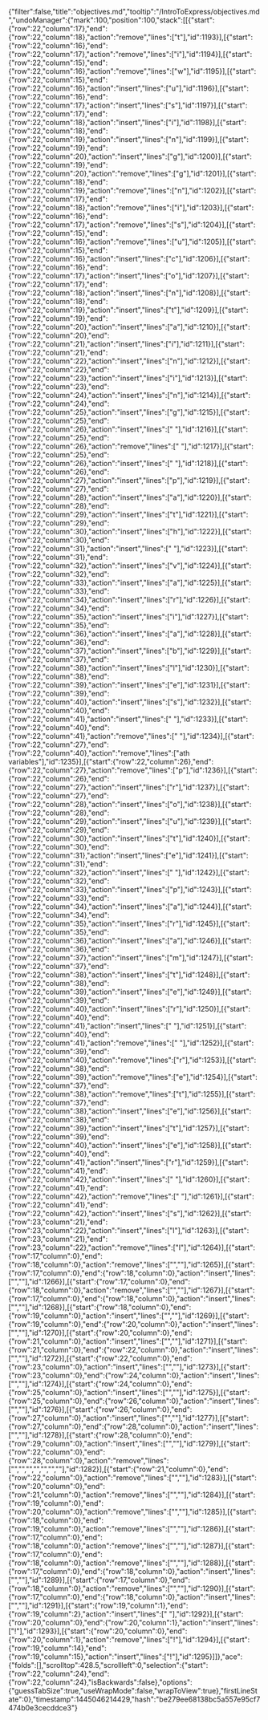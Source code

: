 {"filter":false,"title":"objectives.md","tooltip":"/IntroToExpress/objectives.md","undoManager":{"mark":100,"position":100,"stack":[[{"start":{"row":22,"column":17},"end":{"row":22,"column":18},"action":"remove","lines":["t"],"id":1193}],[{"start":{"row":22,"column":16},"end":{"row":22,"column":17},"action":"remove","lines":["i"],"id":1194}],[{"start":{"row":22,"column":15},"end":{"row":22,"column":16},"action":"remove","lines":["w"],"id":1195}],[{"start":{"row":22,"column":15},"end":{"row":22,"column":16},"action":"insert","lines":["u"],"id":1196}],[{"start":{"row":22,"column":16},"end":{"row":22,"column":17},"action":"insert","lines":["s"],"id":1197}],[{"start":{"row":22,"column":17},"end":{"row":22,"column":18},"action":"insert","lines":["i"],"id":1198}],[{"start":{"row":22,"column":18},"end":{"row":22,"column":19},"action":"insert","lines":["n"],"id":1199}],[{"start":{"row":22,"column":19},"end":{"row":22,"column":20},"action":"insert","lines":["g"],"id":1200}],[{"start":{"row":22,"column":19},"end":{"row":22,"column":20},"action":"remove","lines":["g"],"id":1201}],[{"start":{"row":22,"column":18},"end":{"row":22,"column":19},"action":"remove","lines":["n"],"id":1202}],[{"start":{"row":22,"column":17},"end":{"row":22,"column":18},"action":"remove","lines":["i"],"id":1203}],[{"start":{"row":22,"column":16},"end":{"row":22,"column":17},"action":"remove","lines":["s"],"id":1204}],[{"start":{"row":22,"column":15},"end":{"row":22,"column":16},"action":"remove","lines":["u"],"id":1205}],[{"start":{"row":22,"column":15},"end":{"row":22,"column":16},"action":"insert","lines":["c"],"id":1206}],[{"start":{"row":22,"column":16},"end":{"row":22,"column":17},"action":"insert","lines":["o"],"id":1207}],[{"start":{"row":22,"column":17},"end":{"row":22,"column":18},"action":"insert","lines":["n"],"id":1208}],[{"start":{"row":22,"column":18},"end":{"row":22,"column":19},"action":"insert","lines":["t"],"id":1209}],[{"start":{"row":22,"column":19},"end":{"row":22,"column":20},"action":"insert","lines":["a"],"id":1210}],[{"start":{"row":22,"column":20},"end":{"row":22,"column":21},"action":"insert","lines":["i"],"id":1211}],[{"start":{"row":22,"column":21},"end":{"row":22,"column":22},"action":"insert","lines":["n"],"id":1212}],[{"start":{"row":22,"column":22},"end":{"row":22,"column":23},"action":"insert","lines":["i"],"id":1213}],[{"start":{"row":22,"column":23},"end":{"row":22,"column":24},"action":"insert","lines":["n"],"id":1214}],[{"start":{"row":22,"column":24},"end":{"row":22,"column":25},"action":"insert","lines":["g"],"id":1215}],[{"start":{"row":22,"column":25},"end":{"row":22,"column":26},"action":"insert","lines":[" "],"id":1216}],[{"start":{"row":22,"column":25},"end":{"row":22,"column":26},"action":"remove","lines":[" "],"id":1217}],[{"start":{"row":22,"column":25},"end":{"row":22,"column":26},"action":"insert","lines":[" "],"id":1218}],[{"start":{"row":22,"column":26},"end":{"row":22,"column":27},"action":"insert","lines":["p"],"id":1219}],[{"start":{"row":22,"column":27},"end":{"row":22,"column":28},"action":"insert","lines":["a"],"id":1220}],[{"start":{"row":22,"column":28},"end":{"row":22,"column":29},"action":"insert","lines":["t"],"id":1221}],[{"start":{"row":22,"column":29},"end":{"row":22,"column":30},"action":"insert","lines":["h"],"id":1222}],[{"start":{"row":22,"column":30},"end":{"row":22,"column":31},"action":"insert","lines":[" "],"id":1223}],[{"start":{"row":22,"column":31},"end":{"row":22,"column":32},"action":"insert","lines":["v"],"id":1224}],[{"start":{"row":22,"column":32},"end":{"row":22,"column":33},"action":"insert","lines":["a"],"id":1225}],[{"start":{"row":22,"column":33},"end":{"row":22,"column":34},"action":"insert","lines":["r"],"id":1226}],[{"start":{"row":22,"column":34},"end":{"row":22,"column":35},"action":"insert","lines":["i"],"id":1227}],[{"start":{"row":22,"column":35},"end":{"row":22,"column":36},"action":"insert","lines":["a"],"id":1228}],[{"start":{"row":22,"column":36},"end":{"row":22,"column":37},"action":"insert","lines":["b"],"id":1229}],[{"start":{"row":22,"column":37},"end":{"row":22,"column":38},"action":"insert","lines":["l"],"id":1230}],[{"start":{"row":22,"column":38},"end":{"row":22,"column":39},"action":"insert","lines":["e"],"id":1231}],[{"start":{"row":22,"column":39},"end":{"row":22,"column":40},"action":"insert","lines":["s"],"id":1232}],[{"start":{"row":22,"column":40},"end":{"row":22,"column":41},"action":"insert","lines":[" "],"id":1233}],[{"start":{"row":22,"column":40},"end":{"row":22,"column":41},"action":"remove","lines":[" "],"id":1234}],[{"start":{"row":22,"column":27},"end":{"row":22,"column":40},"action":"remove","lines":["ath variables"],"id":1235}],[{"start":{"row":22,"column":26},"end":{"row":22,"column":27},"action":"remove","lines":["p"],"id":1236}],[{"start":{"row":22,"column":26},"end":{"row":22,"column":27},"action":"insert","lines":["r"],"id":1237}],[{"start":{"row":22,"column":27},"end":{"row":22,"column":28},"action":"insert","lines":["o"],"id":1238}],[{"start":{"row":22,"column":28},"end":{"row":22,"column":29},"action":"insert","lines":["u"],"id":1239}],[{"start":{"row":22,"column":29},"end":{"row":22,"column":30},"action":"insert","lines":["t"],"id":1240}],[{"start":{"row":22,"column":30},"end":{"row":22,"column":31},"action":"insert","lines":["e"],"id":1241}],[{"start":{"row":22,"column":31},"end":{"row":22,"column":32},"action":"insert","lines":[" "],"id":1242}],[{"start":{"row":22,"column":32},"end":{"row":22,"column":33},"action":"insert","lines":["p"],"id":1243}],[{"start":{"row":22,"column":33},"end":{"row":22,"column":34},"action":"insert","lines":["a"],"id":1244}],[{"start":{"row":22,"column":34},"end":{"row":22,"column":35},"action":"insert","lines":["r"],"id":1245}],[{"start":{"row":22,"column":35},"end":{"row":22,"column":36},"action":"insert","lines":["a"],"id":1246}],[{"start":{"row":22,"column":36},"end":{"row":22,"column":37},"action":"insert","lines":["m"],"id":1247}],[{"start":{"row":22,"column":37},"end":{"row":22,"column":38},"action":"insert","lines":["t"],"id":1248}],[{"start":{"row":22,"column":38},"end":{"row":22,"column":39},"action":"insert","lines":["e"],"id":1249}],[{"start":{"row":22,"column":39},"end":{"row":22,"column":40},"action":"insert","lines":["r"],"id":1250}],[{"start":{"row":22,"column":40},"end":{"row":22,"column":41},"action":"insert","lines":[" "],"id":1251}],[{"start":{"row":22,"column":40},"end":{"row":22,"column":41},"action":"remove","lines":[" "],"id":1252}],[{"start":{"row":22,"column":39},"end":{"row":22,"column":40},"action":"remove","lines":["r"],"id":1253}],[{"start":{"row":22,"column":38},"end":{"row":22,"column":39},"action":"remove","lines":["e"],"id":1254}],[{"start":{"row":22,"column":37},"end":{"row":22,"column":38},"action":"remove","lines":["t"],"id":1255}],[{"start":{"row":22,"column":37},"end":{"row":22,"column":38},"action":"insert","lines":["e"],"id":1256}],[{"start":{"row":22,"column":38},"end":{"row":22,"column":39},"action":"insert","lines":["t"],"id":1257}],[{"start":{"row":22,"column":39},"end":{"row":22,"column":40},"action":"insert","lines":["e"],"id":1258}],[{"start":{"row":22,"column":40},"end":{"row":22,"column":41},"action":"insert","lines":["r"],"id":1259}],[{"start":{"row":22,"column":41},"end":{"row":22,"column":42},"action":"insert","lines":[" "],"id":1260}],[{"start":{"row":22,"column":41},"end":{"row":22,"column":42},"action":"remove","lines":[" "],"id":1261}],[{"start":{"row":22,"column":41},"end":{"row":22,"column":42},"action":"insert","lines":["s"],"id":1262}],[{"start":{"row":23,"column":21},"end":{"row":23,"column":22},"action":"insert","lines":["l"],"id":1263}],[{"start":{"row":23,"column":21},"end":{"row":23,"column":22},"action":"remove","lines":["l"],"id":1264}],[{"start":{"row":17,"column":0},"end":{"row":18,"column":0},"action":"remove","lines":["",""],"id":1265}],[{"start":{"row":17,"column":0},"end":{"row":18,"column":0},"action":"insert","lines":["",""],"id":1266}],[{"start":{"row":17,"column":0},"end":{"row":18,"column":0},"action":"remove","lines":["",""],"id":1267}],[{"start":{"row":17,"column":0},"end":{"row":18,"column":0},"action":"insert","lines":["",""],"id":1268}],[{"start":{"row":18,"column":0},"end":{"row":19,"column":0},"action":"insert","lines":["",""],"id":1269}],[{"start":{"row":19,"column":0},"end":{"row":20,"column":0},"action":"insert","lines":["",""],"id":1270}],[{"start":{"row":20,"column":0},"end":{"row":21,"column":0},"action":"insert","lines":["",""],"id":1271}],[{"start":{"row":21,"column":0},"end":{"row":22,"column":0},"action":"insert","lines":["",""],"id":1272}],[{"start":{"row":22,"column":0},"end":{"row":23,"column":0},"action":"insert","lines":["",""],"id":1273}],[{"start":{"row":23,"column":0},"end":{"row":24,"column":0},"action":"insert","lines":["",""],"id":1274}],[{"start":{"row":24,"column":0},"end":{"row":25,"column":0},"action":"insert","lines":["",""],"id":1275}],[{"start":{"row":25,"column":0},"end":{"row":26,"column":0},"action":"insert","lines":["",""],"id":1276}],[{"start":{"row":26,"column":0},"end":{"row":27,"column":0},"action":"insert","lines":["",""],"id":1277}],[{"start":{"row":27,"column":0},"end":{"row":28,"column":0},"action":"insert","lines":["",""],"id":1278}],[{"start":{"row":28,"column":0},"end":{"row":29,"column":0},"action":"insert","lines":["",""],"id":1279}],[{"start":{"row":22,"column":0},"end":{"row":28,"column":0},"action":"remove","lines":["","","","","","",""],"id":1282}],[{"start":{"row":21,"column":0},"end":{"row":22,"column":0},"action":"remove","lines":["",""],"id":1283}],[{"start":{"row":20,"column":0},"end":{"row":21,"column":0},"action":"remove","lines":["",""],"id":1284}],[{"start":{"row":19,"column":0},"end":{"row":20,"column":0},"action":"remove","lines":["",""],"id":1285}],[{"start":{"row":18,"column":0},"end":{"row":19,"column":0},"action":"remove","lines":["",""],"id":1286}],[{"start":{"row":17,"column":0},"end":{"row":18,"column":0},"action":"remove","lines":["",""],"id":1287}],[{"start":{"row":17,"column":0},"end":{"row":18,"column":0},"action":"remove","lines":["",""],"id":1288}],[{"start":{"row":17,"column":0},"end":{"row":18,"column":0},"action":"insert","lines":["",""],"id":1289}],[{"start":{"row":17,"column":0},"end":{"row":18,"column":0},"action":"remove","lines":["",""],"id":1290}],[{"start":{"row":17,"column":0},"end":{"row":18,"column":0},"action":"insert","lines":["",""],"id":1291}],[{"start":{"row":19,"column":1},"end":{"row":19,"column":2},"action":"insert","lines":[" "],"id":1292}],[{"start":{"row":20,"column":0},"end":{"row":20,"column":1},"action":"insert","lines":["!"],"id":1293}],[{"start":{"row":20,"column":0},"end":{"row":20,"column":1},"action":"remove","lines":["!"],"id":1294}],[{"start":{"row":19,"column":14},"end":{"row":19,"column":15},"action":"insert","lines":["!"],"id":1295}]]},"ace":{"folds":[],"scrolltop":428.5,"scrollleft":0,"selection":{"start":{"row":22,"column":24},"end":{"row":22,"column":24},"isBackwards":false},"options":{"guessTabSize":true,"useWrapMode":false,"wrapToView":true},"firstLineState":0},"timestamp":1445046214429,"hash":"be279ee68138bc5a557e95cf7474b0e3cecddce3"}